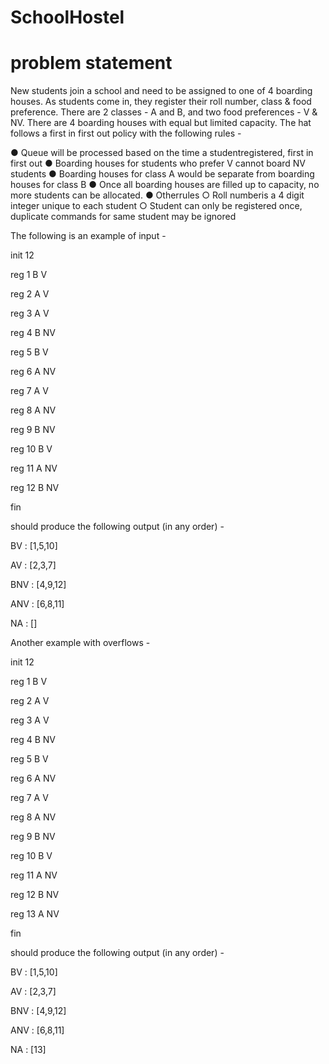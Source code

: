 # SchoolHostel



# problem statement 

New students join a school and need to be assigned to one of 4 boarding houses. As students come in,
they register their roll number, class & food preference. There are 2 classes - A and B, and two food
preferences - V & NV. There are 4 boarding houses with equal but limited capacity. 
The hat follows a
first in first out policy with the following rules -

● Queue will be processed based on the time a studentregistered, first in first out
● Boarding houses for students who prefer V cannot board NV students
● Boarding houses for class A would be separate from boarding houses for class B
● Once all boarding houses are filled up to capacity, no more students can be allocated.
● Otherrules
    ○ Roll numberis a 4 digit integer unique to each student
    ○ Student can only be registered once, duplicate commands for same student may be
        ignored

The following is an example of input -

init 12

reg 1 B V

reg 2 A V

reg 3 A V

reg 4 B NV

reg 5 B V

reg 6 A NV

reg 7 A V

reg 8 A NV

reg 9 B NV

reg 10 B V

reg 11 A NV

reg 12 B NV

fin

should produce the following output (in any order) -


BV : [1,5,10]

AV : [2,3,7]

BNV : [4,9,12]

ANV : [6,8,11]

NA : []


Another example with overflows -

init 12

reg 1 B V

reg 2 A V

reg 3 A V

reg 4 B NV

reg 5 B V

reg 6 A NV

reg 7 A V

reg 8 A NV

reg 9 B NV

reg 10 B V

reg 11 A NV

reg 12 B NV

reg 13 A NV

fin

should produce the following output (in any order) - 

BV : [1,5,10]

AV : [2,3,7]

BNV : [4,9,12]

ANV : [6,8,11]

NA : [13]






